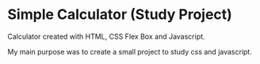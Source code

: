 # Simple Calculator (Study Project)

Calculator created with HTML, CSS Flex Box and Javascript.

My main purpose was to create a small project to study css and javascript.

